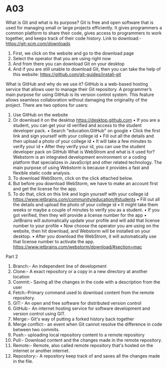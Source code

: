 # A03
What is Git and what is its purpose?
Git is free and open software that is used for managing small or large projects efficiently. It gives programmers a common platform to share their code, gives access to programmers to work together, and keeps track of their code history. 
Link to download:-
https://git-scm.com/downloads
1.	First, we click on the website and go to the download page
2.	Select the operator that you are using right now
3.	And from there you can download Git on your desktop 
4.	And if you are still unable to download Git, then you can take the help of this website:
 https://github.com/git-guides/install-git

What is GitHub and why do we use it?
GitHub is a web-based hosting service that allows user to manage their Git repository. A programmer’s main purpose for using GitHub is its version control system. This feature allows seamless collaboration without damaging the originality of the project. 
There are two options for users:
1.	Use GitHub on the website 
2.	Or download it on the desktop 
https://desktop.github.com
•	If you are a student, you can get your id verified and access to the student developer pack. 
•	Search "education.GitHub" on google 
•	Click the first link and sign yourself with your college id 
•	Fill out all the details and then upload a photo of your college id 
•	It will take a few minutes to verify your id 
•	After they verify your id, you can use the student developer pack on GitHub
What is WebStrom and what is it used for?
Webstorm is an integrated development environment or a coding platform that specializes in JavaScript and other related technology. The main purpose of using Webstorm is because it provides a fast and flexible static code analysis. 
1.	To download WebStorm, click on the click attached below.
2.	But before you download WebStorm, we have to make an account first and get the license for the app.
3.	To do that, click on this link and login yourself with your college id 
https://www.jetbrains.com/community/education/#students
•	Fill out all the details and upload the photo of your college id
•	It might take them weeks or maybe a couple of minutes to verify you as a student.
•	If you got verified, then they will provide a license number for the app
•	JetBrains will automatically update your profile and will add that license number to your profile 
•	Now choose the operator you are using on the website, then hit download, and Webstorm will be installed on your desktop. 
•	After you download the WebStrom, it will automatically use that license number to activate the app. 
https://www.jetbrains.com/webstorm/download/#section=mac

Part 2
1.	Branch:- An independent line of development
2.	Clone:- A exact repository or a copy in a new directory at another location
3.	Commit:- Saving all the changes in the code with a description from the user
4.	Fetch:-Primary command used to download content from the remote repository. 
5.	GIT:- An open and free software for distributed version control
6.	GitHub:- An internet hosting service for software development and version control using GIT. 
7.	Merge:- Git's way of putting a forked history back together
8.	Merge conflict:- an event when Git cannot resolve the difference in code between two commits.
9.	Push:- uploading local repository content to a remote repository 
10.	Pull:- Download content and the changes made in the remote repository.
11.	Remote:- Remote, also called remote repository that's hosted on the internet or another internet.
12.	Repository:- A repository keep track of and saves all the changes made in the file. 


